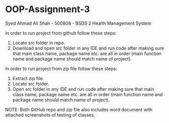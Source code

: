 # OOP-Assignment-3
Syed Ahmad Ali Shah - 500808 - BSDS 2
Health Management System

In order to run project from github follow these steps:
1. Locate src folder in repo.
2. Download and open src folder in any IDE and run code after making sure that main class name, package name etc. are all in order (main function name and package name should match name of project).


In order to run project from zip file follow these steps:
1. Extract zip file.
2. Locate src folder.
3. Open src folder in any IDE and run code after making sure that main class name, package name etc. are all in order (main function name and package name should match name of project).

NOTE: Both GitHub repo and zip file also includes word document with attached screenshots of testing of classes.

